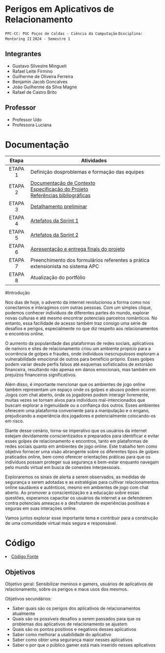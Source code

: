 # Perigos em Aplicativos de Relacionamento

`PPC-CC: PUC Poços de Caldas - Ciência da Computação`
`Disciplina: Mentoring II`
`2024 - Semestre 1`

## Integrantes

- Gustavo Silvestre Mingueti
- Rafael Leite Firmino
- Guilherme de Oliveira Ferreira
- Benjamin Jacob Goncalves
- João Guilherme da Silva Magne
- Rafael de Castro Brito 

## Professor

- Professor Udo
- Professora Luciana

# Documentação

| Etapa   |  Atividades |
|  :----:   | ----------- |
| ETAPA 1 | Definição dosproblemas e formação das equipes |
| ETAPA 2 | <a href="docs/1-Documentação de Contexto.md"> Documentação de Contexto</a> <br> <a href="docs/2-Especificação do Projeto.md"> Especificação do Projeto</a> <br> <a href="docs/7-Referências.md"> Referências bibliográficas</a>|
| ETAPA 3 | <a href="docs/3-Detalhamento preliminar.md"> Detalhamento preliminar </a> |
| ETAPA 4 | <a href="docs/4-Sprint 1.md"> Artefatos da Sprint 1</a> |
| ETAPA 5 | <a href="docs/5-Sprint 2.md"> Artefatos da Sprint 2</a> |
| ETAPA 6 | <a href="docs/6-Apresentação do Projeto.md"> Apresentação e entrega finais do projeto</a> |
| ETAPA 7 | Preenchimento dos formulários referentes a prática extensionista no sistema APC | 
| ETAPA 8 | Atualização do portfólio

#Introdução 

Nos dias de hoje, o advento da internet revolucionou a forma como nos conectamos e interagimos com outras pessoas. Com um simples clique, podemos conhecer indivíduos de diferentes partes do mundo, explorar novas culturas e até mesmo encontrar potenciais parceiros românticos. No entanto, essa facilidade de acesso também traz consigo uma série de desafios e perigos, especialmente no que diz respeito aos relacionamentos e encontros online.

O aumento da popularidade das plataformas de redes sociais, aplicativos de namoro e sites de relacionamento criou um ambiente propício para a ocorrência de golpes e fraudes, onde indivíduos inescrupulosos exploram a vulnerabilidade emocional de outros para benefício próprio. Esses golpes podem variar desde perfis falsos até esquemas sofisticados de extorsão financeira, resultando não apenas em danos emocionais, mas também em prejuízos financeiros significativos.

Além disso, é importante mencionar que os ambientes de jogo online também representam um espaço onde os golpes e abusos podem ocorrer. Jogos com chat aberto, onde os jogadores podem interagir livremente, muitas vezes se tornam alvos para indivíduos mal-intencionados que buscam explorar a ingenuidade ou a confiança dos outros. Esses ambientes oferecem uma plataforma conveniente para a manipulação e o engano, prejudicando a experiência dos jogadores e potencialmente colocando-os em risco.

Diante desse cenário, torna-se imperativo que os usuários da internet estejam devidamente conscientizados e preparados para identificar e evitar esses golpes de relacionamento e encontros, tanto em plataformas de redes sociais quanto em ambientes de jogo online. Este trabalho tem como objetivo fornecer uma visão abrangente sobre os diferentes tipos de golpes praticados online, bem como oferecer orientações práticas para que os indivíduos possam proteger sua segurança e bem-estar enquanto navegam pelo mundo virtual em busca de conexões interpessoais.

Exploraremos os sinais de alerta a serem observados, as medidas de segurança a serem adotadas e as estratégias para cultivar relacionamentos online saudáveis e autênticos, mesmo em ambientes de jogo com chat aberto. Ao promover a conscientização e a educação sobre essas questões, esperamos capacitar os usuários da internet a se defenderem contra potenciais ameaças e a desfrutarem de experiências positivas e seguras em suas interações online.

Vamos juntos explorar esse importante tema e contribuir para a construção de uma comunidade virtual mais segura e responsável.


# Código

<li><a href="src/README.md"> Código Fonte</a></li>

## Objetivos

Objetivo geral: Sensibilizar meninos e gamers, usuários de aplicativos de relacionamento, sobre os perigos e maus usos dos mesmos.

Objetivos secundários:
- Saber quais são os perigos dos aplicativos de relacionamentos atualmente
- Quais são os possíveis desafios a serem passados para que os problemas dos aplicativos de relacionamento se ajustem
- Quais são os pontos positivos e negativos desses aplicativos
- Saber como melhorar a usabilidade do aplicativo
- Saber como obter uma segurança maior nesses aplicativos
- Saber o por que o público gamer está mais inserido nesses aplicativos
